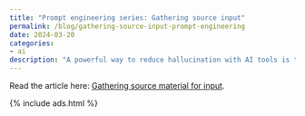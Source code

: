 ```yaml
---
title: "Prompt engineering series: Gathering source input"
permalink: /blog/gathering-source-input-prompt-engineering
date: 2024-03-20
categories:
- ai
description: "A powerful way to reduce hallucination with AI tools is to supply an abundance of source material for the AI to draw upon. This article explores best practices for gathering and organizing that source material. I argue that you should be selective in what you include, preferring quality over quantity. Organize basic information first, then more advanced details. Include the reference output and any meeting notes."
---
```


Read the article here: [Gathering source material for input](/ai/prompt-engineering-source-material-context).


{% include ads.html %}

